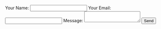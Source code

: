 <html>
  <head>
  </head>
  <body>
<form
  action="https://formspree.io/priteechaugule@gmail.com"
  method="POST"
>
  <label>
    Your Name:
    <input type="text" name="name">
  </label>
  <label>
    Your Email:
    <input type="email" name="_replyto">
  </label>
  <label>
    Message:
    <textarea name="message"></textarea>
  </label>
  <input type="submit" value="Send">
</form>
    <body>
      </html>

